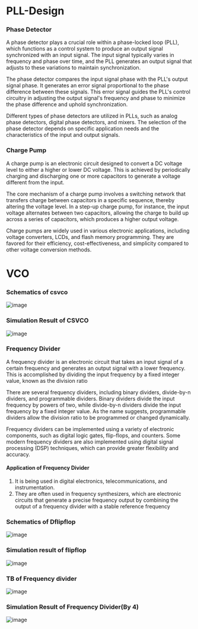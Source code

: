 # PLL-Design

### Phase Detector
A phase detector plays a crucial role within a phase-locked loop (PLL), which functions as a control system to produce an output signal synchronized with an input signal. The input signal typically varies in frequency and phase over time, and the PLL generates an output signal that adjusts to these variations to maintain synchronization.

The phase detector compares the input signal phase with the PLL's output signal phase. It generates an error signal proportional to the phase difference between these signals. This error signal guides the PLL's control circuitry in adjusting the output signal's frequency and phase to minimize the phase difference and uphold synchronization.

Different types of phase detectors are utilized in PLLs, such as analog phase detectors, digital phase detectors, and mixers. The selection of the phase detector depends on specific application needs and the characteristics of the input and output signals.
### Charge Pump
A charge pump is an electronic circuit designed to convert a DC voltage level to either a higher or lower DC voltage. This is achieved by periodically charging and discharging one or more capacitors to generate a voltage different from the input.

The core mechanism of a charge pump involves a switching network that transfers charge between capacitors in a specific sequence, thereby altering the voltage level. In a step-up charge pump, for instance, the input voltage alternates between two capacitors, allowing the charge to build up across a series of capacitors, which produces a higher output voltage.

Charge pumps are widely used in various electronic applications, including voltage converters, LCDs, and flash memory programming. They are favored for their efficiency, cost-effectiveness, and simplicity compared to other voltage conversion methods.
# VCO
### Schematics of csvco
![image](https://github.com/user-attachments/assets/c0cbc2fe-f203-4126-a059-c22306f9ea8c)

### Simulation Result of CSVCO
![image](https://github.com/user-attachments/assets/58719908-a4d8-4a82-8bc7-9f364ea92ebb)

### Frequency Divider
A frequency divider is an electronic circuit that takes an input signal of a certain frequency and generates an output signal with a lower frequency. This is accomplished by dividing the input frequency by a fixed integer value, known as the division ratio

There are several frequency dividers, including binary dividers, divide-by-n dividers, and programmable dividers. Binary dividers divide the input frequency by powers of two, while divide-by-n dividers divide the input frequency by a fixed integer value. As the name suggests, programmable dividers allow the division ratio to be programmed or changed dynamically.

Frequency dividers can be implemented using a variety of electronic components, such as digital logic gates, flip-flops, and counters. Some modern frequency dividers are also implemented using digital signal processing (DSP) techniques, which can provide greater flexibility and accuracy.
#### Application of Frequency Divider
1. It is being used in digital electronics, telecommunications, and instrumentation.
2. They are often used in frequency synthesizers, which are electronic circuits that generate a precise frequency output by combining the output of a frequency divider with a stable reference frequency
### Schematics of Dflipflop
![image](https://github.com/user-attachments/assets/60779a71-6e73-41c6-8914-c7b4127f435a)
### Simulation result of flipflop
![image](https://github.com/user-attachments/assets/93d8e01c-acb2-4b13-864a-a0d501f3d9e0)

### TB of Frequency divider
![image](https://github.com/user-attachments/assets/e6a287de-74c1-4341-995f-07093737591b)
### Simulation Result of Frequency Divider(By 4)
![image](https://github.com/user-attachments/assets/80ce51b1-bc25-4127-8b5f-366075eebeb9)




